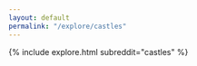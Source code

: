 ```yaml
---
layout: default
permalink: "/explore/castles"
---
```


{% include explore.html subreddit="castles" %}
